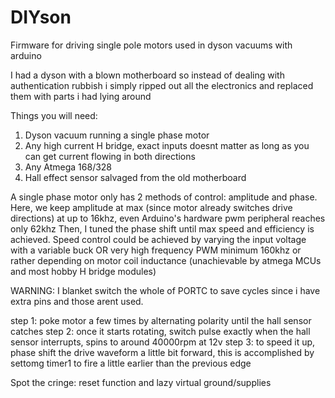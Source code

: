 # DIYson
Firmware for driving single pole motors used in dyson vacuums with arduino

I had a dyson with a blown motherboard so instead of dealing with authentication rubbish i simply ripped out all the electronics and replaced them with parts i had lying around

Things you will need: 
1. Dyson vacuum running a single phase motor
2. Any high current H bridge, exact inputs doesnt matter as long as you can get current flowing in both directions
3. Any Atmega 168/328
4. Hall effect sensor salvaged from the old motherboard


A single phase motor only has 2 methods of control: amplitude and phase. Here, we keep amplitude at max (since motor already switches drive directions) at up to 16khz, even Arduino's hardware pwm peripheral reaches only 62khz
Then, I tuned the phase shift until max speed and efficiency is achieved. Speed control could be achieved by varying the input voltage with a variable buck OR very high frequency PWM minimum 160khz or rather depending on motor coil inductance (unachievable by atmega MCUs and most hobby H bridge modules)


WARNING: I blanket switch the whole of PORTC to save cycles since i have extra pins and those arent used.


step 1: poke motor a few times by alternating polarity until the hall sensor catches
step 2: once it starts rotating, switch pulse exactly when the hall sensor interrupts, spins to around 40000rpm at 12v
step 3: to speed it up, phase shift the drive waveform a little bit forward, this is accomplished by settomg timer1 to fire a little earlier than the previous edge


Spot the cringe: reset function and lazy virtual ground/supplies
